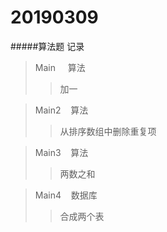 # 20190309
#####算法题 记录

>Main  &nbsp;&nbsp;&nbsp;&nbsp;算法 &nbsp;
>>加一 

>Main2 &nbsp;&nbsp;&nbsp;算法 &nbsp;
>>从排序数组中删除重复项

>Main3 &nbsp;&nbsp;&nbsp;算法 &nbsp;
>>两数之和

>Main4 &nbsp;&nbsp;&nbsp;数据库 &nbsp; 
>>合成两个表
